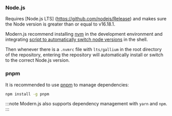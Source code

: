 ### Node.js

Requires [Node.js LTS] (https://github.com/nodejs/Release) and makes sure the Node version is greater than or equal to v16.18.1.

Modern.js recommend installing [nvm](https://github.com/nvm-sh/nvm#install--update-script) in the development environment and integrating [script to automatically switch node versions](https://github.com/nvm-sh/nvm#deeper-shell-integration) in the shell.

Then whenever there is a `.nvmrc` file with `lts/gallium` in the root directory of the repository, entering the repository will automatically install or switch to the correct Node.js version.

### pnpm

It is recommended to use [pnpm](https://pnpm.io/installation) to manage dependencies:

```bash
npm install -g pnpm
```

:::note
Modern.js also supports dependency management with `yarn` and `npm`.
:::
